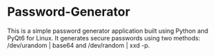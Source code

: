 # Password-Generator
This is a simple password generator application built using Python and PyQt6 for Linux. It generates secure passwords using two methods: /dev/urandom | base64 and /dev/random | xxd -p.
